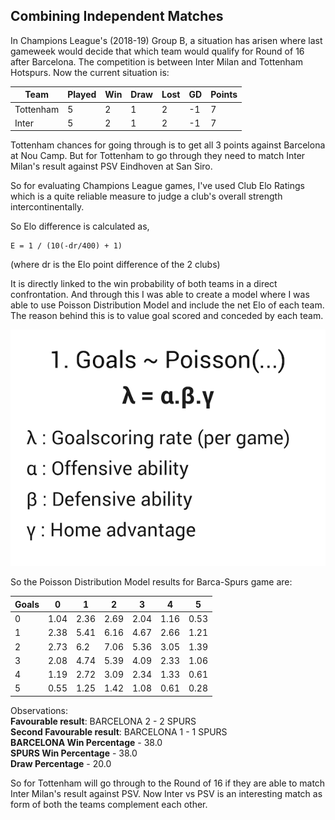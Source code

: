 ## Combining Independent Matches 

In Champions League's (2018-19) Group B, a situation has arisen where last gameweek would decide that which team would qualify for Round of 16 after Barcelona. The competition is between Inter Milan and Tottenham Hotspurs. Now the current situation is:

 Team | Played | Win | Draw | Lost | GD | Points
 ------------ | ------------- | ------------- | ------------- | ------------- | ------------- | ------------- 
 Tottenham | 5 | 2 | 1 | 2 | -1 | 7
 Inter | 5 | 2 | 1 | 2 | -1 | 7
 
Tottenham chances for going through is to get all 3 points against Barcelona at Nou Camp. But for Tottenham to go through they need to match Inter Milan's result against PSV Eindhoven at San Siro. 

So for evaluating Champions League games, I've used Club Elo Ratings which is a quite reliable measure to judge a club's overall strength intercontinentally. 

So Elo difference is calculated as, 

    E = 1 / (10(-dr/400) + 1) 
(where dr is the Elo point difference of the 2 clubs)

It is directly linked to the win probability of both teams in a direct confrontation. 
And through this I was able to create a model where I was able to use Poisson Distribution Model and include the net Elo of each team. The reason behind this is to value goal scored and conceded by each team. 

<p align="center">
  <img src = "https://github.com/raffa1996/Combining-Independent-Matches/blob/master/Asset/poi.png?raw=true" alt="profilepic"/>
  </p> 

So the Poisson Distribution Model results for Barca-Spurs game are: 

 Goals | 0 | 1 | 2 | 3 | 4 | 5 
 ------------ | ------------ | ------------- | ------------- | ------------- | ------------- | ------------- 
 0 | 1.04 | 2.36 | 2.69 | 2.04 | 1.16 | 0.53
 1 | 2.38 | 5.41 | 6.16 | 4.67 | 2.66 | 1.21
 2 | 2.73 | 6.2 |  7.06 | 5.36 | 3.05 | 1.39
 3 | 2.08 | 4.74 | 5.39 | 4.09 | 2.33 | 1.06
 4 | 1.19 | 2.72 | 3.09 | 2.34 | 1.33 | 0.61
 5 | 0.55 | 1.25 | 1.42 | 1.08 | 0.61 | 0.28

Observations:<br>
<b>Favourable result</b>: BARCELONA 2 - 2 SPURS<br>
<b>Second Favourable result</b>: BARCELONA 1 - 1 SPURS<br>
<b>BARCELONA Win Percentage</b> -  38.0<br>
<b>SPURS Win Percentage</b> -  38.0<br>
<b>Draw Percentage</b> -  20.0<br>





So for Tottenham will go through to the Round of 16 if they are able to match Inter Milan's result against PSV. Now Inter vs PSV is an interesting match as form of both the teams complement each other. 
